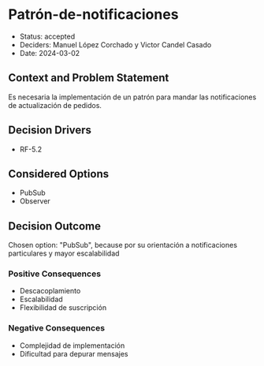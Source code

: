 # Patrón-de-notificaciones

* Status: accepted
* Deciders: Manuel López Corchado y Victor Candel Casado
* Date: 2024-03-02

## Context and Problem Statement

Es necesaria la implementación de un patrón para mandar las notificaciones de actualización de pedidos.

## Decision Drivers

* RF-5.2

## Considered Options

* PubSub
* Observer

## Decision Outcome

Chosen option: "PubSub", because por su orientación a notificaciones particulares y mayor escalabilidad

### Positive Consequences

* Descacoplamiento
* Escalabilidad
* Flexibilidad de suscripción

### Negative Consequences

* Complejidad de implementación
* Dificultad para depurar mensajes
